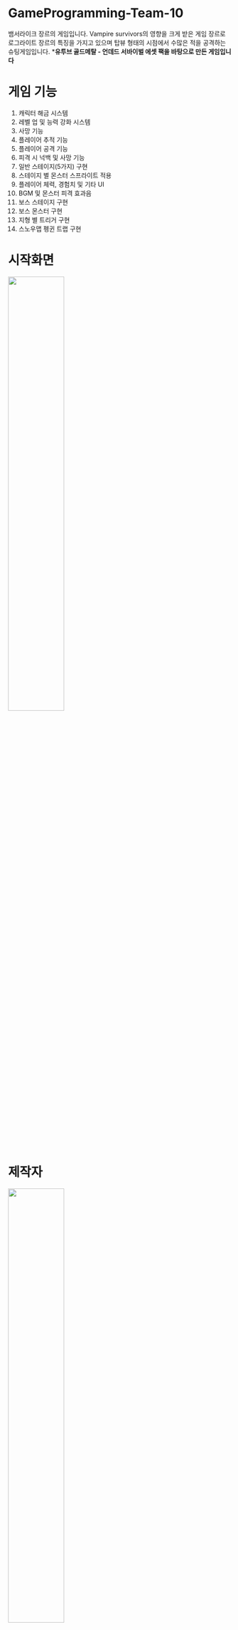 # GameProgramming-Team-10
뱀서라이크 장르의 게임입니다.
Vampire survivors의 영향을 크게 받은 게임 장르로 로그라이트 장르의 특징을 가지고 있으며
탑뷰 형태의 시점에서 수많은 적을 공격하는 슈팅게임입니다.
***유투브 골드메탈 - 언데드 서바이벌 에셋 팩을 바탕으로 만든 게임입니다**


# 게임 기능
1. 캐릭터 해금 시스템
2. 레벨 업 및 능력 강화 시스템
3. 사망 기능
4. 플레이어 추적 기능
5. 플레이어 공격 기능
6. 피격 시 넉백 및 사망 기능
7. 일반 스테이지(5가지) 구현
8. 스테이지 별 몬스터 스프라이트 적용
9. 플레이어 체력, 경험치 및 기타 UI
10. BGM 및 몬스터 피격 효과음
11. 보스 스테이지 구현
12. 보스 몬스터 구현
13. 지형 별 트리거 구현
14. 스노우맵 펭귄 트랩 구현


# 시작화면
<img src = "https://user-images.githubusercontent.com/97091329/247165231-437c5892-f030-40d5-a494-006c944139db.PNG" width="50%"></img>

# 제작자
<img src = "https://user-images.githubusercontent.com/97091329/247166943-83993c2d-93cb-4f2e-b432-888e1c8e871a.PNG" width="50%"></img>

# 맵선택 
<img src = "https://user-images.githubusercontent.com/97091329/247166958-b1907539-c398-4f21-a492-7406a3706f8b.PNG" width="50%"></img>

Ground Snow Cave Lava Swamp 총 5개의 일반맵과 보스맵으로 구성되어 있습니다.

# 캐릭터선택
<img src = "https://user-images.githubusercontent.com/97091329/247166987-2d430b04-1127-4f00-891a-d07e50d8b220.PNG" width="50%"></img>

맵 시작할 때마다 캐릭터를 선택할 수 있으며, 조건 달성시 잠겨있는 캐릭터를 선택할 수 있습니다.

# GroundMap
<img src = "https://user-images.githubusercontent.com/97091329/247167008-d36d035a-d0fa-41af-956f-612f46b68306.PNG" width="50%"></img>

가장 기본적인 맵입니다.

# HellMap
<img src = "https://user-images.githubusercontent.com/97091329/247167039-c70e7d0a-1740-4e43-9d37-36bf3405585b.PNG" width="50%"></img>

용암이 있는 맵입니다.
용암에 닿을시 지속적인 데미지를 얻으며 이동 속도가 감소합니다.

# SwampMap
<img src = "https://user-images.githubusercontent.com/97091329/247167066-e6d6db30-e44e-4fdd-aefb-4c07bb79f92e.PNG" width="50%"></img>

늪지대(파란 구역)을 지날 때 이동 속도가 감소합니다.

# CavaMap(시야 밝을 때)
<img src = "https://user-images.githubusercontent.com/97091329/247167103-c0ae2bd4-e0b9-4622-80f5-c79725c91502.PNG" width="50%"></img>

동굴 맵입니다.
몬스터는 공중 몬스터로 지형 이동에 제약이 없지만 캐릭터는 낭떠러지를 지나지 못합니다.
랜덤한 시간에 시야가 제한됩니다.

# CaveMap(시야 어두울 때)
<img src = "https://user-images.githubusercontent.com/97091329/247167122-f2bd0627-6a40-4da5-8bb6-facc82c9c0ff.PNG" width="50%"></img>

# SnowMap
<img src = "https://user-images.githubusercontent.com/97091329/247167167-735f0d1a-59c5-462f-9cf0-e445c607018b.PNG" width="50%"></img>

스노우 맵입니다.
얼음 위를 지날 때 이동 속도가 빨라지며, 소량의 데미지를 얻습니다.
움직이는 펭귄에 닿을 시 캐릭터를 밀어내고, 데미지를 얻습니다.

# BossMap
<img src = "https://user-images.githubusercontent.com/97091329/247167198-6c47611f-cd88-42c8-a7f8-24b8295aadc1.PNG" width="50%"></img>

보스 맵입니다.
시작과 동시에 15레벨이 되며 레벨업 한 만큼 무기를 업그레이드 한 후 게임을 시작합니다.


# reference
![에셋 참조](https://github.com/gwonseon/vampireSurvive_unity/assets/97091329/ef07c76b-0c72-438d-b340-a2300aa92293)
